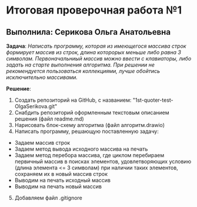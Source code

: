 # Итоговая проверочная работа №1

## Выполнила: Серикова Ольга Анатольевна 
**Задача**: *Написать программу, которая из имеющегося массива строк формирует массив из строк, длина которорых меньше либо равна 3 символам. Первоначальниый массив можно ввести с клавиаторы, либо задать на старте выполнения алгоритма. При решении не рекомендуется пользоваться коллекциями, лучше обойтись исключительно массивами.*

**Решение**:

1. Создать репозиторий на GitHub, с названием: "1st-quoter-test-OlgaSerikova.git"
2. Снабдить репозиторий оформленным текстовым описанием решения (файл readme.md)
3. Нарисовать блок-схему алгоритма (файл алгоритм.drawio)
4. Написать программу, решающую поставленную задачу:
* Задаем массив строк
* Задаем метод вывода исходного массива на печать
* Задаем метод перебора массива, где циклом перебираем первичный массив в поисках элементов, удовлетворяющих условию (длина элемента <= 3 символам)
при наличии таких элементов, сохраняем их в новый массив строк
* Выводим на печать исходный массив
* Выводим на печать новый массив
5. Добавляем файл .gitignore

